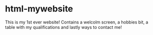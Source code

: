 # html-mywebsite
This is my 1st ever website! Contains a welcolm screen, a hobbies bit, a table with my qualifications and lastly ways to contact me!
